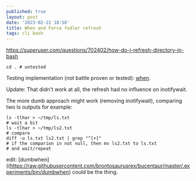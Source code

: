 ```yaml
---
published: true
layout: post
date: '2023-02-22 18:58'
title: When and Force fodler refresh
tags: cli bash 
---
```

<https://superuser.com/questions/702402/how-do-i-refresh-directory-in-bash>

    cd . # untested

Testing implementation (not battle proven or tested): [when](https://raw.githubusercontent.com/brontosaurusrex/bucentaur/master/.experiments/bin/when).

Update: That didn't work at all, the refresh had no influence on inotifywait.

The more dumb approach might work (removing inotifywait), comparing two ls outputs for example:  

    ls -tlhar > ~/tmp/ls.txt
    # wait a bit
    ls -tlhar > ~/tmp/ls2.txt
    # compare
    diff -u ls.txt ls2.txt | grep "^[+]"
    # if the comparion in not null, then mv ls2.txt to ls.txt
    # and wait/repeat

edit: [dumbwhen]((https://raw.githubusercontent.com/brontosaurusrex/bucentaur/master/.experiments/bin/dumbwhen) could be the thing.
